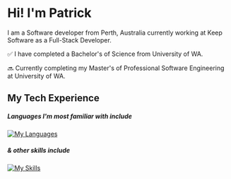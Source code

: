 # Hi! I'm Patrick
I am a Software developer from Perth, Australia currently working at Keep Software as a Full-Stack Developer.

✅ I have completed a Bachelor's of Science from University of WA.

🔜 Currently completing my Master's of Professional Software Engineering at University of WA.

## My Tech Experience

##### Languages I'm most familiar with include

[![My Languages](https://skillicons.dev/icons?i=js,ts,c,java,py)](https://skillicons.dev)

##### & other skills include
[![My Skills](https://skillicons.dev/icons?i=aws,express,figma,git,graphql,linux,md,mongodb,ps,postgres,react,redis,vscode,wordpress)](https://skillicons.dev)
